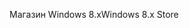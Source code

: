 <span data-ttu-id="fc5d1-101">Магазин Windows 8.x</span><span class="sxs-lookup"><span data-stu-id="fc5d1-101">Windows 8.x Store</span></span>